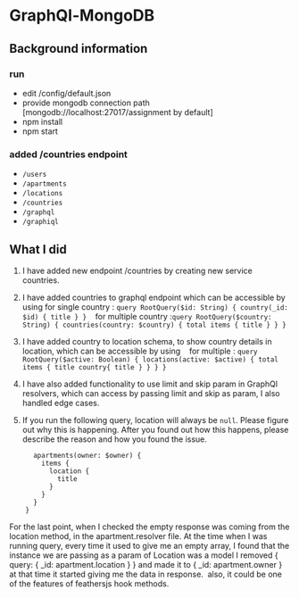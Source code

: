 # GraphQl-MongoDB

## Background information

### run

- edit /config/default.json
- provide mongodb connection path [mongodb://localhost:27017/assignment by default]
- npm install
- npm start

### added /countries endpoint

- `/users`
- `/apartments`
- `/locations`
- `/countries`
- `/graphql`
- `/graphiql`

## What I did

1. I have added new endpoint /countries by creating new service countries.

1. I have added countries to graphql endpoint which can be accessible by using
   for single country : `query RootQuery($id: String) { country(_id: $id) { title } }`   
   for multiple country :`query RootQuery($country: String) { countries(country: $country) { total items { title } } }`

1. I have added country to location schema, to show country details in location, which can be accessible by using   
   for multiple : `query RootQuery($active: Boolean) { locations(active: $active) { total items { title country{ title } } } }`

1. I have also added functionality to use limit and skip param in GraphQl resolvers, which can access by passing limit and skip as param, I also handled edge cases.

1. If you run the following query, location will always be `null`. Please figure out why this is happening.
   After you found out how this happens, please describe the reason and how you found the issue.

```query RootQuery($owner: String) {
      apartments(owner: $owner) {
        items {
          location {
            title
          }
        }
      }
    }
```

For the last point, when I checked the empty response was coming from the location method, in the apartment.resolver file. At the time when I was running query, every time it used to give me an empty array, I found that the instance we are passing as a param of Location was a model I removed { query: { \_id: apartment.location } } and made it to { \_id: apartment.owner } at that time it started giving me the data in response.  also, it could be one of the features of feathersjs hook methods.
